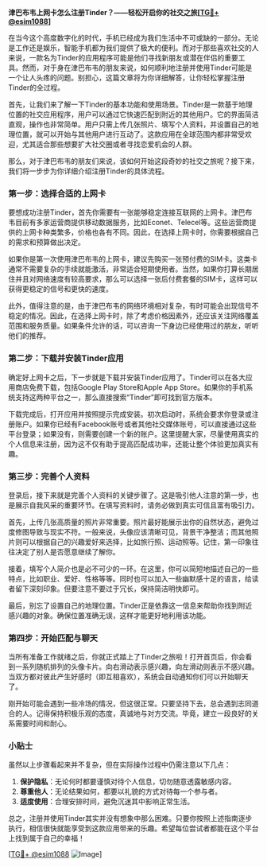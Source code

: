 **津巴布韦上网卡怎么注册Tinder？——轻松开启你的社交之旅[[TG💪+ @esim1088](https://t.me/s/esim1088)]**

在当今这个高度数字化的时代，手机已经成为我们生活中不可或缺的一部分。无论是工作还是娱乐，智能手机都为我们提供了极大的便利。而对于那些喜欢社交的人来说，一款名为Tinder的应用程序可能是他们寻找新朋友或潜在伴侣的重要工具。然而，对于身在津巴布韦的朋友来说，如何顺利地注册并使用Tinder可能是一个让人头疼的问题。别担心，这篇文章将为你详细解答，让你轻松掌握注册Tinder的全过程。

首先，让我们来了解一下Tinder的基本功能和使用场景。Tinder是一款基于地理位置的社交应用程序，用户可以通过它快速匹配到附近的其他用户。它的界面简洁直观，操作也非常简单。用户只需上传几张照片、填写个人资料，并设置自己的地理位置，就可以开始与其他用户进行互动了。这款应用在全球范围内都非常受欢迎，尤其适合那些想要扩大社交圈或者寻找恋爱机会的人群。

那么，对于津巴布韦的朋友们来说，该如何开始这段奇妙的社交之旅呢？接下来，我们将一步步为你详细介绍注册Tinder的具体流程。

### 第一步：选择合适的上网卡

要想成功注册Tinder，首先你需要有一张能够稳定连接互联网的上网卡。津巴布韦目前有多家运营商提供移动数据服务，比如Econet、Telecel等。这些运营商提供的上网卡种类繁多，价格也各有不同。因此，在选择上网卡时，你需要根据自己的需求和预算做出决定。

如果你是第一次使用津巴布韦的上网卡，建议先购买一张预付费的SIM卡。这类卡通常不需要复杂的手续就能激活，非常适合短期使用者。当然，如果你打算长期居住并且对网络速度有较高要求，那么可以选择一张后付费套餐的SIM卡，这样可以获得更稳定的信号和更快的速度。

此外，值得注意的是，由于津巴布韦的网络环境相对复杂，有时可能会出现信号不稳定的情况。因此，在选择上网卡时，除了考虑价格因素外，还应该关注网络覆盖范围和服务质量。如果条件允许的话，可以咨询一下身边已经使用过的朋友，听听他们的推荐。

### 第二步：下载并安装Tinder应用

确定好上网卡之后，下一步就是下载并安装Tinder应用了。Tinder可以在各大应用商店免费下载，包括Google Play Store和Apple App Store。如果你的手机系统支持这两种平台之一，那么直接搜索“Tinder”即可找到官方版本。

下载完成后，打开应用并按照提示完成安装。初次启动时，系统会要求你登录或注册账户。如果你已经有Facebook账号或者其他社交媒体账号，可以直接通过这些平台登录；如果没有，则需要创建一个新的账户。这里提醒大家，尽量使用真实的个人信息来注册，因为这不仅有助于提高匹配成功率，还能让整个体验更加真实有趣。

### 第三步：完善个人资料

登录后，接下来就是完善个人资料的关键步骤了。这是吸引他人注意的第一步，也是展示自我风采的重要环节。在填写资料时，请务必做到真实可信且富有吸引力。

首先，上传几张高质量的照片非常重要。照片最好能展示出你的自然状态，避免过度修图导致与现实不符。一般来说，头像应该清晰可见，背景干净整洁；而其他照片则可以根据自己的兴趣爱好来选择，比如旅行照、运动照等。记住，第一印象往往决定了别人是否愿意继续了解你。

接着，填写个人简介也是必不可少的一环。在这里，你可以简短地描述自己的一些特点，比如职业、爱好、性格等等。同时也可以加入一些幽默感十足的语言，给读者留下深刻印象。但要注意不要过于冗长，保持简洁明快即可。

最后，别忘了设置自己的地理位置。Tinder正是依靠这一信息来帮助你找到附近感兴趣的对象。确保位置准确无误，这样才能更好地利用该功能。

### 第四步：开始匹配与聊天

当所有准备工作就绪之后，你就正式踏上了Tinder之旅啦！打开首页后，你会看到一系列随机排列的头像卡片。向右滑动表示感兴趣，向左滑动则表示不感兴趣。当双方都对彼此产生好感时（即互相喜欢），系统会自动通知你们可以开始聊天了。

刚开始可能会遇到一些冷场的情况，但这很正常。只要坚持下去，总会遇到志同道合的人。记得保持积极乐观的态度，真诚地与对方交流。毕竟，建立一段良好的关系需要时间和耐心。

### 小贴士

虽然以上步骤看起来并不复杂，但在实际操作过程中仍需注意以下几点：

1. **保护隐私**：无论何时都要谨慎对待个人信息，切勿随意透露敏感内容。
2. **尊重他人**：无论结果如何，都要以礼貌的方式对待每一个参与者。
3. **适度使用**：合理安排时间，避免沉迷其中影响正常生活。

总之，注册并使用Tinder其实并没有想象中那么困难。只要你按照上述指南逐步执行，相信很快就能享受到这款应用带来的乐趣。希望每位尝试者都能在这个平台上找到属于自己的幸福！

[[TG💪+ @esim1088](https://t.me/s/esim1088) ![Image](https://i.postimg.cc/4NQfJmqS/Snipaste-2025-05-13-00-14-12.png)]